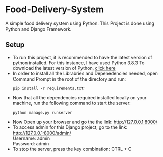 # Food-Delivery-System
A simple food delivery system using Python.
This Project is done using Python and Django Framework.

## Setup
* To run this project, it is recommended to have the latest version of python installed. For this instance, I have used Python 3.8.3
To download the latest version of Python, [click here](https://www.python.org/downloads/)
* In order to install all the Librabries and Depenedencies needed, open Command Prompt in the root of the directory and run:
  ```
  pip install -r requirements.txt'
  ```
* Now that all the dependencies required installed locally on your machine, run the following command to start the server:
  ```
  python manage.py runserver
  ```
* Now Open up your browser and go the the link: http://127.0.0.1:8000/
* To access admin for this Django project, go to the link: http://127.0.0.1:8000/admin/</br>
Username: admin <br>
Password: admin 
* To stop the server, press the key combination: CTRL + C
